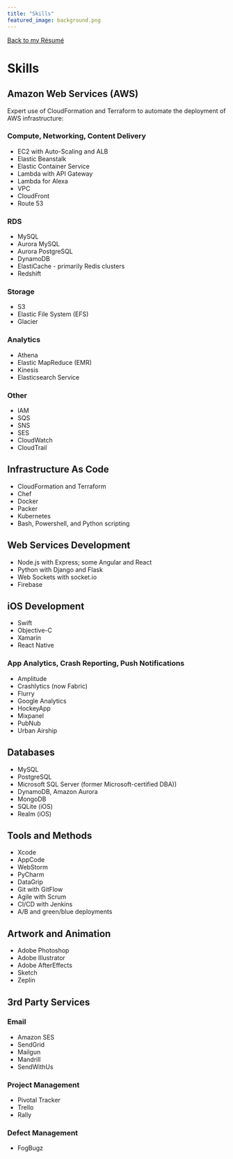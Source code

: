 ```yaml
---
title: "Skills"
featured_image: background.png
---
```


[Back to my Résumé](/resume)

# Skills

## Amazon Web Services (AWS)

Expert use of CloudFormation and Terraform to automate the deployment of AWS infrastructure:

### Compute, Networking, Content Delivery

* EC2 with Auto-Scaling and ALB
* Elastic Beanstalk
* Elastic Container Service
* Lambda with API Gateway
* Lambda for Alexa
* VPC
* CloudFront
* Route 53

### RDS

* MySQL
* Aurora MySQL
* Aurora PostgreSQL
* DynamoDB
* ElastiCache - primarily Redis clusters
* Redshift

### Storage

* S3
* Elastic File System (EFS)
* Glacier

### Analytics

* Athena
* Elastic MapReduce (EMR)
* Kinesis
* Elasticsearch Service

### Other

* IAM
* SQS
* SNS
* SES
* CloudWatch
* CloudTrail

## Infrastructure As Code

* CloudFormation and Terraform
* Chef
* Docker
* Packer
* Kubernetes
* Bash, Powershell, and Python scripting

## Web Services Development

* Node.js with Express; some Angular and React
* Python with Django and Flask
* Web Sockets with socket.io
* Firebase

## iOS Development

* Swift
* Objective-C
* Xamarin
* React Native

### App Analytics, Crash Reporting, Push Notifications

* Amplitude
* Crashlytics (now Fabric)
* Flurry
* Google Analytics
* HockeyApp
* Mixpanel
* PubNub
* Urban Airship

## Databases

* MySQL
* PostgreSQL
* Microsoft SQL Server (former Microsoft-certified DBA))
* DynamoDB, Amazon Aurora
* MongoDB
* SQLite (iOS)
* Realm (iOS)

## Tools and Methods

* Xcode
* AppCode
* WebStorm
* PyCharm
* DataGrip
* Git with GitFlow
* Agile with Scrum
* CI/CD with Jenkins
* A/B and green/blue deployments

## Artwork and Animation

* Adobe Photoshop
* Adobe Illustrator
* Adobe AfterEffects
* Sketch
* Zeplin

## 3rd Party Services

### Email

* Amazon SES
* SendGrid
* Mailgun
* Mandrill
* SendWithUs

### Project Management

* Pivotal Tracker
* Trello
* Rally

### Defect Management

* FogBugz
